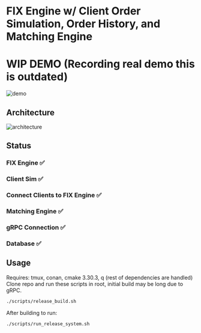 # FIX Engine w/ Client Order Simulation, Order History, and Matching Engine

# WIP DEMO (Recording real demo this is outdated)
![demo](https://i.imgur.com/TZIh901.gif)

## Architecture
![architecture](https://i.imgur.com/uwrEFne.png)

## Status
### FIX Engine :white_check_mark:
### Client Sim :white_check_mark:
### Connect Clients to FIX Engine :white_check_mark:
### Matching Engine :white_check_mark:
### gRPC Connection :white_check_mark:
### Database :white_check_mark:

## Usage
Requires: tmux, conan, cmake 3.30.3, q (rest of dependencies are handled)
Clone repo and run these scripts in root, initial build may be long due to gRPC.
```bash
./scripts/release_build.sh
```
After building to run:
```bash
./scripts/run_release_system.sh
```
